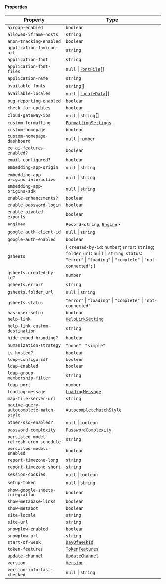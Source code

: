 #### Properties

| Property                                                                                   | Type                                                                                                                                                         |
| ------------------------------------------------------------------------------------------ | ------------------------------------------------------------------------------------------------------------------------------------------------------------ |
| <a id="airgap-enabled"></a> `airgap-enabled`                                               | `boolean`                                                                                                                                                    |
| <a id="allowed-iframe-hosts"></a> `allowed-iframe-hosts`                                   | `string`                                                                                                                                                     |
| <a id="anon-tracking-enabled"></a> `anon-tracking-enabled`                                 | `boolean`                                                                                                                                                    |
| <a id="application-favicon-url"></a> `application-favicon-url`                             | `string`                                                                                                                                                     |
| <a id="application-font"></a> `application-font`                                           | `string`                                                                                                                                                     |
| <a id="application-font-files"></a> `application-font-files`                               | `null` \| [`FontFile`](FontFile.md)\[]                                                                                                                       |
| <a id="application-name"></a> `application-name`                                           | `string`                                                                                                                                                     |
| <a id="available-fonts"></a> `available-fonts`                                             | `string`\[]                                                                                                                                                  |
| <a id="available-locales"></a> `available-locales`                                         | `null` \| [`LocaleData`](LocaleData.md)\[]                                                                                                                   |
| <a id="bug-reporting-enabled"></a> `bug-reporting-enabled`                                 | `boolean`                                                                                                                                                    |
| <a id="check-for-updates"></a> `check-for-updates`                                         | `boolean`                                                                                                                                                    |
| <a id="cloud-gateway-ips"></a> `cloud-gateway-ips`                                         | `null` \| `string`\[]                                                                                                                                        |
| <a id="custom-formatting"></a> `custom-formatting`                                         | [`FormattingSettings`](FormattingSettings.md)                                                                                                                |
| <a id="custom-homepage"></a> `custom-homepage`                                             | `boolean`                                                                                                                                                    |
| <a id="custom-homepage-dashboard"></a> `custom-homepage-dashboard`                         | `null` \| `number`                                                                                                                                           |
| <a id="ee-ai-features-enabled"></a> `ee-ai-features-enabled?`                              | `boolean`                                                                                                                                                    |
| <a id="email-configured"></a> `email-configured?`                                          | `boolean`                                                                                                                                                    |
| <a id="embedding-app-origin"></a> `embedding-app-origin`                                   | `null` \| `string`                                                                                                                                           |
| <a id="embedding-app-origins-interactive"></a> `embedding-app-origins-interactive`         | `null` \| `string`                                                                                                                                           |
| <a id="embedding-app-origins-sdk"></a> `embedding-app-origins-sdk`                         | `null` \| `string`                                                                                                                                           |
| <a id="enable-enhancements"></a> `enable-enhancements?`                                    | `boolean`                                                                                                                                                    |
| <a id="enable-password-login"></a> `enable-password-login`                                 | `boolean`                                                                                                                                                    |
| <a id="enable-pivoted-exports"></a> `enable-pivoted-exports`                               | `boolean`                                                                                                                                                    |
| <a id="engines"></a> `engines`                                                             | `Record`<`string`, [`Engine`](Engine.md)>                                                                                                                    |
| <a id="google-auth-client-id"></a> `google-auth-client-id`                                 | `null` \| `string`                                                                                                                                           |
| <a id="google-auth-enabled"></a> `google-auth-enabled`                                     | `boolean`                                                                                                                                                    |
| <a id="gsheets"></a> `gsheets`                                                             | { `created-by-id`: `number`; `error`: `string`; `folder_url`: `null` \| `string`; `status`: `"error"` \| `"loading"` \| `"complete"` \| `"not-connected"`; } |
| `gsheets.created-by-id?`                                                                   | `number`                                                                                                                                                     |
| `gsheets.error?`                                                                           | `string`                                                                                                                                                     |
| `gsheets.folder_url`                                                                       | `null` \| `string`                                                                                                                                           |
| `gsheets.status`                                                                           | `"error"` \| `"loading"` \| `"complete"` \| `"not-connected"`                                                                                                |
| <a id="has-user-setup"></a> `has-user-setup`                                               | `boolean`                                                                                                                                                    |
| <a id="help-link"></a> `help-link`                                                         | [`HelpLinkSetting`](HelpLinkSetting.md)                                                                                                                      |
| <a id="help-link-custom-destination"></a> `help-link-custom-destination`                   | `string`                                                                                                                                                     |
| <a id="hide-embed-branding"></a> `hide-embed-branding?`                                    | `boolean`                                                                                                                                                    |
| <a id="humanization-strategy"></a> `humanization-strategy`                                 | `"none"` \| `"simple"`                                                                                                                                       |
| <a id="is-hosted"></a> `is-hosted?`                                                        | `boolean`                                                                                                                                                    |
| <a id="ldap-configured"></a> `ldap-configured?`                                            | `boolean`                                                                                                                                                    |
| <a id="ldap-enabled"></a> `ldap-enabled`                                                   | `boolean`                                                                                                                                                    |
| <a id="ldap-group-membership-filter"></a> `ldap-group-membership-filter`                   | `string`                                                                                                                                                     |
| <a id="ldap-port"></a> `ldap-port`                                                         | `number`                                                                                                                                                     |
| <a id="loading-message"></a> `loading-message`                                             | [`LoadingMessage`](LoadingMessage.md)                                                                                                                        |
| <a id="map-tile-server-url"></a> `map-tile-server-url`                                     | `string`                                                                                                                                                     |
| <a id="native-query-autocomplete-match-style"></a> `native-query-autocomplete-match-style` | [`AutocompleteMatchStyle`](AutocompleteMatchStyle.md)                                                                                                        |
| <a id="other-sso-enabled"></a> `other-sso-enabled?`                                        | `null` \| `boolean`                                                                                                                                          |
| <a id="password-complexity"></a> `password-complexity`                                     | [`PasswordComplexity`](PasswordComplexity.md)                                                                                                                |
| <a id="persisted-model-refresh-cron-schedule"></a> `persisted-model-refresh-cron-schedule` | `string`                                                                                                                                                     |
| <a id="persisted-models-enabled"></a> `persisted-models-enabled`                           | `boolean`                                                                                                                                                    |
| <a id="report-timezone-long"></a> `report-timezone-long`                                   | `string`                                                                                                                                                     |
| <a id="report-timezone-short"></a> `report-timezone-short`                                 | `string`                                                                                                                                                     |
| <a id="session-cookies"></a> `session-cookies`                                             | `null` \| `boolean`                                                                                                                                          |
| <a id="setup-token"></a> `setup-token`                                                     | `null` \| `string`                                                                                                                                           |
| <a id="show-google-sheets-integration"></a> `show-google-sheets-integration`               | `boolean`                                                                                                                                                    |
| <a id="show-metabase-links"></a> `show-metabase-links`                                     | `boolean`                                                                                                                                                    |
| <a id="show-metabot"></a> `show-metabot`                                                   | `boolean`                                                                                                                                                    |
| <a id="site-locale"></a> `site-locale`                                                     | `string`                                                                                                                                                     |
| <a id="site-url"></a> `site-url`                                                           | `string`                                                                                                                                                     |
| <a id="snowplow-enabled"></a> `snowplow-enabled`                                           | `boolean`                                                                                                                                                    |
| <a id="snowplow-url"></a> `snowplow-url`                                                   | `string`                                                                                                                                                     |
| <a id="start-of-week"></a> `start-of-week`                                                 | [`DayOfWeekId`](DayOfWeekId.md)                                                                                                                              |
| <a id="token-features"></a> `token-features`                                               | [`TokenFeatures`](TokenFeatures.md)                                                                                                                          |
| <a id="update-channel"></a> `update-channel`                                               | [`UpdateChannel`](UpdateChannel.md)                                                                                                                          |
| <a id="version"></a> `version`                                                             | [`Version`](Version.md)                                                                                                                                      |
| <a id="version-info-last-checked"></a> `version-info-last-checked`                         | `null` \| `string`                                                                                                                                           |
